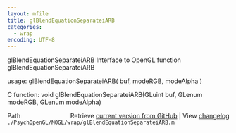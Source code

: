 ```yaml
---
layout: mfile
title: glBlendEquationSeparateiARB
categories:
  - wrap
encoding: UTF-8
---
```


glBlendEquationSeparateiARB  Interface to OpenGL function glBlendEquationSeparateiARB

usage:  glBlendEquationSeparateiARB\( buf, modeRGB, modeAlpha \)

C function:  void glBlendEquationSeparateiARB\(GLuint buf, GLenum modeRGB, GLenum modeAlpha\)


<div class="code_header" style="text-align:right;">
  <span style="float:left;">Path&nbsp;&nbsp;</span> <span class="counter">Retrieve <a href=
  "https://raw.github.com/Psychtoolbox-3/Psychtoolbox-3/beta/./PsychOpenGL/MOGL/wrap/glBlendEquationSeparateiARB.m">current version from GitHub</a> | View <a href=
  "https://github.com/Psychtoolbox-3/Psychtoolbox-3/commits/beta/./PsychOpenGL/MOGL/wrap/glBlendEquationSeparateiARB.m">changelog</a></span>
</div>
<div class="code">
  <code>./PsychOpenGL/MOGL/wrap/glBlendEquationSeparateiARB.m</code>
</div>

